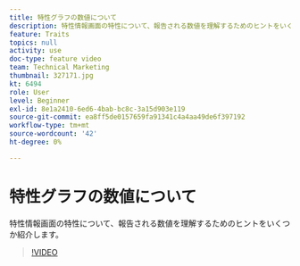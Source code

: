 ```yaml
---
title: 特性グラフの数値について
description: 特性情報画面の特性について、報告される数値を理解するためのヒントをいくつか紹介します。
feature: Traits
topics: null
activity: use
doc-type: feature video
team: Technical Marketing
thumbnail: 327171.jpg
kt: 6494
role: User
level: Beginner
exl-id: 8e1a2410-6ed6-4bab-bc8c-3a15d903e119
source-git-commit: ea8ff5de0157659fa91341c4a4aa49de6f397192
workflow-type: tm+mt
source-wordcount: '42'
ht-degree: 0%

---
```


# 特性グラフの数値について

特性情報画面の特性について、報告される数値を理解するためのヒントをいくつか紹介します。

>[!VIDEO](https://video.tv.adobe.com/v/327171/?quality=12&learn=on)
